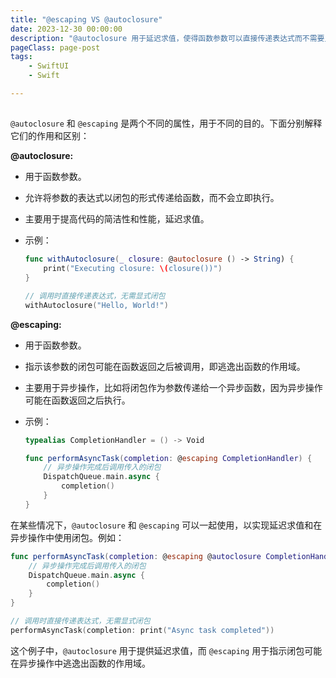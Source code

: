 ```yaml
---
title: "@escaping VS @autoclosure"
date: 2023-12-30 00:00:00
description: "@autoclosure 用于延迟求值，使得函数参数可以直接传递表达式而不需要显式闭包；而 @escaping 表示闭包可能在函数返回后被调用，通常用于异步操作。"
pageClass: page-post
tags:
    - SwiftUI
    - Swift

---
```


## 



`@autoclosure` 和 `@escaping` 是两个不同的属性，用于不同的目的。下面分别解释它们的作用和区别：

**@autoclosure:**

- 用于函数参数。

- 允许将参数的表达式以闭包的形式传递给函数，而不会立即执行。

- 主要用于提高代码的简洁性和性能，延迟求值。

- 示例：

  ```swift
  func withAutoclosure(_ closure: @autoclosure () -> String) {
      print("Executing closure: \(closure())")
  }
  
  // 调用时直接传递表达式，无需显式闭包
  withAutoclosure("Hello, World!")
  ```



**@escaping:**

- 用于函数参数。

- 指示该参数的闭包可能在函数返回之后被调用，即逃逸出函数的作用域。

- 主要用于异步操作，比如将闭包作为参数传递给一个异步函数，因为异步操作可能在函数返回之后执行。

- 示例：

  ```swift
  typealias CompletionHandler = () -> Void
  
  func performAsyncTask(completion: @escaping CompletionHandler) {
      // 异步操作完成后调用传入的闭包
      DispatchQueue.main.async {
          completion()
      }
  }
  ```

  



在某些情况下，`@autoclosure` 和 `@escaping` 可以一起使用，以实现延迟求值和在异步操作中使用闭包。例如：

```swift
func performAsyncTask(completion: @escaping @autoclosure CompletionHandler) {
    // 异步操作完成后调用传入的闭包
    DispatchQueue.main.async {
        completion()
    }
}

// 调用时直接传递表达式，无需显式闭包
performAsyncTask(completion: print("Async task completed"))
```

这个例子中，`@autoclosure` 用于提供延迟求值，而 `@escaping` 用于指示闭包可能在异步操作中逃逸出函数的作用域。